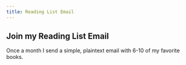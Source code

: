 ```yaml
---
title: Reading List Email
---
```


## Join my Reading List Email

Once a month I send a simple, plaintext email with 6-10 of my favorite books.
